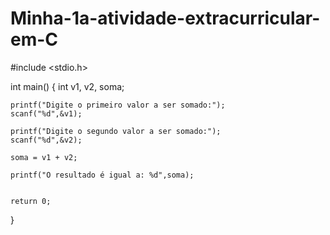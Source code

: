 # Minha-1a-atividade-extracurricular-em-C

#include <stdio.h>

int main()
{
    int v1, v2, soma;
    
    printf("Digite o primeiro valor a ser somado:");
    scanf("%d",&v1);
    
    printf("Digite o segundo valor a ser somado:");
    scanf("%d",&v2);
    
    soma = v1 + v2;
    
    printf("O resultado é igual a: %d",soma);
    

    return 0;
}
